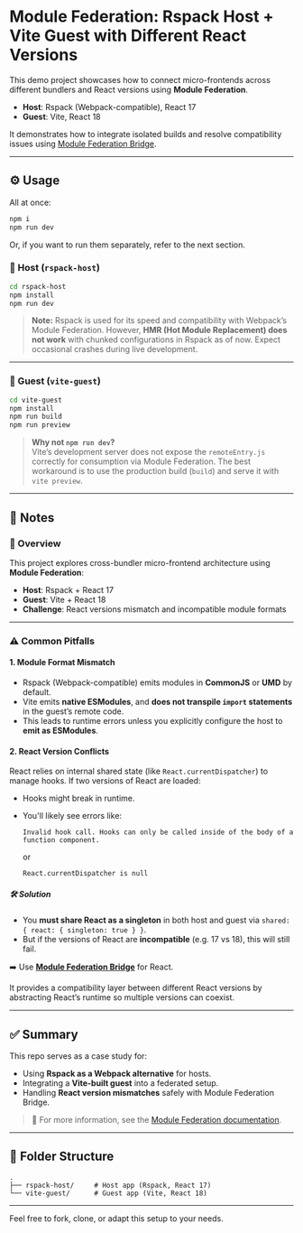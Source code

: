# Module Federation: Rspack Host + Vite Guest with Different React Versions

This demo project showcases how to connect micro-frontends across different bundlers and React versions using **Module Federation**.

- **Host**: Rspack (Webpack-compatible), React 17
- **Guest**: Vite, React 18

It demonstrates how to integrate isolated builds and resolve compatibility issues using [Module Federation Bridge](https://module-federation.io/practice/bridge/react-bridge.html).

---

## ⚙️ Usage

All at once:

```bash
npm i
npm run dev
```

Or, if you want  to run them separately, refer to the next section.

### 🧩 Host (`rspack-host`)

```bash
cd rspack-host
npm install
npm run dev
```

> **Note:** Rspack is used for its speed and compatibility with Webpack’s Module Federation.
> However, **HMR (Hot Module Replacement) does not work** with chunked configurations in Rspack as of now.
> Expect occasional crashes during live development.

---

### 🔗 Guest (`vite-guest`)

```bash
cd vite-guest
npm install
npm run build
npm run preview
```

> **Why not `npm run dev`?**  
> Vite’s development server does not expose the `remoteEntry.js` correctly for consumption via Module Federation.
> The best workaround is to use the production build (`build`) and serve it with `vite preview`.

---

## 📓 Notes

### 🧠 Overview

This project explores cross-bundler micro-frontend architecture using **Module Federation**:

- **Host**: Rspack + React 17
- **Guest**: Vite + React 18
- **Challenge**: React versions mismatch and incompatible module formats

---

### ⚠️ Common Pitfalls

#### 1. Module Format Mismatch

- Rspack (Webpack-compatible) emits modules in **CommonJS** or **UMD** by default.
- Vite emits **native ESModules**, and **does not transpile `import` statements** in the guest’s remote code.
- This leads to runtime errors unless you explicitly configure the host to **emit as ESModules**.

#### 2. React Version Conflicts

React relies on internal shared state (like `React.currentDispatcher`) to manage hooks. If two versions of React are loaded:

- Hooks might break in runtime.
- You'll likely see errors like:

  ```
  Invalid hook call. Hooks can only be called inside of the body of a function component.
  ```

  or

  ```
  React.currentDispatcher is null
  ```

##### 🛠 Solution

- You **must share React as a singleton** in both host and guest via `shared: { react: { singleton: true } }`.
- But if the versions of React are **incompatible** (e.g. 17 vs 18), this will still fail.

➡️ Use **[Module Federation Bridge](https://module-federation.io/practice/bridge/react-bridge.html)** for React.

It provides a compatibility layer between different React versions by abstracting React’s runtime so multiple versions can coexist.

---

## ✅ Summary

This repo serves as a case study for:

- Using **Rspack as a Webpack alternative** for hosts.
- Integrating a **Vite-built guest** into a federated setup.
- Handling **React version mismatches** safely with Module Federation Bridge.

> 🔗 For more information, see the [Module Federation documentation](https://module-federation.io/).

---

## 📁 Folder Structure

```
.
├── rspack-host/     # Host app (Rspack, React 17)
└── vite-guest/      # Guest app (Vite, React 18)
```

---

Feel free to fork, clone, or adapt this setup to your needs.

